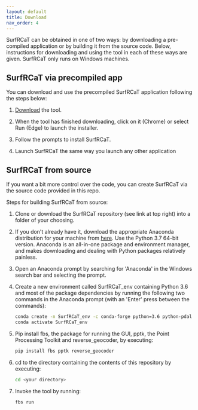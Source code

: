 ```yaml
---
layout: default
title: Download
nav_order: 4
---
```


SurfRCaT can be obtained in one of two ways: by downloading a pre-compiled application or by building it from the source code. Below, 
instructions for downloading and using the tool in each of these ways are given. SurfRCaT only runs on Windows machines.

## SurfRCaT via precompiled app ##
You can download and use the precompiled SurfRCaT application following the steps below: 

1. [Download](placeholder) the tool.

2. When the tool has finished downloading, click on it (Chrome) or select Run (Edge) to launch the installer.

3. Follow the prompts to install SurfRCaT. 

4. Launch SurfRCaT the same way you launch any other application 


## SurfRCaT from source ##
If you want a bit more control over the code, you can create SurfRCaT via the source code provided in this repo. 

Steps for building SurfRCaT from source:

1. Clone or download the SurfRCaT repository (see link at top right) into a folder of your choosing.

2. If you don't already have it, download the appropriate Anaconda distribution for your machine from 
[here](https://www.anaconda.com/distribution/). Use the Python 3.7 64-bit version. Anaconda is an all-in-one package and environment manager, 
and makes downloading and dealing with Python packages relatively painless.

3. Open an Anaconda prompt by searching for 'Anaconda' in the Windows search bar and selecting the prompt.

4. Create a new environment called SurfRCaT_env containing Python 3.6 and most of the package dependencies by running the following two commands 
in the Anaconda prompt (with an 'Enter' press between the commands):

   ```bash
   conda create -n SurfRCaT_env -c conda-forge python=3.6 python-pdal pyqt numpy pandas matplotlib opencv requests pyshp utm lxml
   conda activate SurfRCaT_env
   ```

5. Pip install fbs, the package for running the GUI, pptk, the Point Processing Toolkit and reverse_geocoder, by executing:

   ```bash
   pip install fbs pptk reverse_geocoder
   ```

6. cd to the directory containing the contents of this repository by executing:

   ```bash
   cd <your directory>
   ```

7. Invoke the tool by running:

   ```bash
   fbs run 
   ```